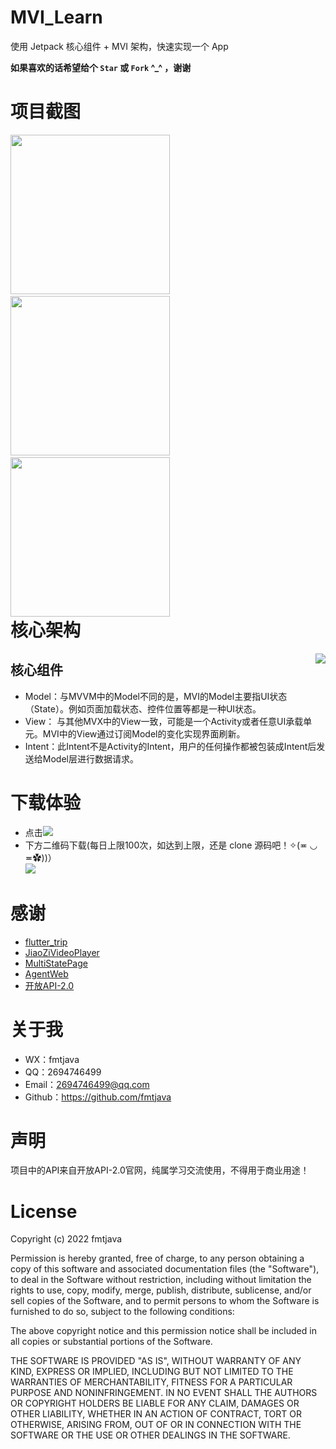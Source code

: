 # MVI_Learn
使用 Jetpack 核心组件 + MVI 架构，快速实现一个 App <br />

**如果喜欢的话希望给个 `Star` 或 `Fork` ^_^ ，谢谢**

# 项目截图
<div style="float:right">
  <img src="http://m.qpic.cn/psc?/V526iEgm3HgG9w0K6aQL2X9HJE4OnV96/ruAMsa53pVQWN7FLK88i5tuV.xcdG5PbBcujY8bsNV2YQrFFuZzstX67drF5NHv*WIYlz8KjbgNX.dvICL0OzGJlgVX1JnxYChI4IAcfX8g!/b&bo=gAIkBd0EAAoDZzI!&rf=viewer_4" width="255"/>&nbsp;&nbsp;&nbsp;
  <img src="http://m.qpic.cn/psc?/V526iEgm3HgG9w0K6aQL2X9HJE4OnV96/ruAMsa53pVQWN7FLK88i5tuV.xcdG5PbBcujY8bsNV2R.*zPNX*OYuKdnC1j5brmrUkkvSGM4wa8kKXTBOFO1eFKA81X3XxvzBqJ2ZKS.NY!/b&bo=gAIkBd0EAAoDVwI!&rf=viewer_4" width="255"/>&nbsp;&nbsp;&nbsp;
  <img src="http://m.qpic.cn/psc?/V526iEgm3HgG9w0K6aQL2X9HJE4OnV96/ruAMsa53pVQWN7FLK88i5tuV.xcdG5PbBcujY8bsNV2ET3wphonD00PzOMlFFbX.1b5KKfCo1H3L6FlTjAg6j*A.a3UeyRJ4sGzGMQUWZsY!/b&bo=gAIkBd0EAAoDRxI!&rf=viewer_4" width="255"/>
</div>

<br/>

# 核心架构
<div style="float:right">
  <img src="http://m.qpic.cn/psc?/V526iEgm3HgG9w0K6aQL2X9HJE4OnV96/ruAMsa53pVQWN7FLK88i5uh.esy8dQlWqrURok1A5d1zpBnGz8lmOXdQ7ZghPKPMCc9xABkfkaSoDiUPbxe92dx5pWzpRtfRT4r3xBtQuag!/b&bo=gAK1AYACtQEBFzA!&rf=viewer_4"/>
</div>

## 核心组件
   - Model：与MVVM中的Model不同的是，MVI的Model主要指UI状态（State）。例如页面加载状态、控件位置等都是一种UI状态。
   - View：  与其他MVX中的View一致，可能是一个Activity或者任意UI承载单元。MVI中的View通过订阅Model的变化实现界面刷新。
   - Intent：此Intent不是Activity的Intent，用户的任何操作都被包装成Intent后发送给Model层进行数据请求。
  
# 下载体验
 - 点击[![](https://img.shields.io/badge/Download-apk-green.svg)](https://www.pgyer.com/8SDl)
 - 下方二维码下载(每日上限100次，如达到上限，还是 clone 源码吧！✧(≖ ◡ ≖✿))）<br/>
   <img src="https://www.pgyer.com/app/qrcode/8SDl"/>  
   
# 感谢
  - [flutter_trip](https://github.com/wkl007/flutter_trip)
  - [JiaoZiVideoPlayer](https://github.com/Jzvd/JZVideo)
  - [MultiStatePage](https://github.com/Zhao-Yan-Yan/MultiStatePage)
  - [AgentWeb](https://github.com/Justson/AgentWeb)
  - [开放API-2.0](https://api.apiopen.top/)

 # 关于我
  - WX：fmtjava
  - QQ：2694746499
  - Email：2694746499@qq.com
  - Github：https://github.com/fmtjava

 # 声明
  项目中的API来自开放API-2.0官网，纯属学习交流使用，不得用于商业用途！   
  
 # License

 Copyright (c) 2022 fmtjava

 Permission is hereby granted, free of charge, to any person obtaining a copy
 of this software and associated documentation files (the "Software"), to deal
 in the Software without restriction, including without limitation the rights
 to use, copy, modify, merge, publish, distribute, sublicense, and/or sell
 copies of the Software, and to permit persons to whom the Software is
 furnished to do so, subject to the following conditions:

 The above copyright notice and this permission notice shall be included in all
 copies or substantial portions of the Software.

 THE SOFTWARE IS PROVIDED "AS IS", WITHOUT WARRANTY OF ANY KIND, EXPRESS OR
 IMPLIED, INCLUDING BUT NOT LIMITED TO THE WARRANTIES OF MERCHANTABILITY,
 FITNESS FOR A PARTICULAR PURPOSE AND NONINFRINGEMENT. IN NO EVENT SHALL THE
 AUTHORS OR COPYRIGHT HOLDERS BE LIABLE FOR ANY CLAIM, DAMAGES OR OTHER
 LIABILITY, WHETHER IN AN ACTION OF CONTRACT, TORT OR OTHERWISE, ARISING FROM,
 OUT OF OR IN CONNECTION WITH THE SOFTWARE OR THE USE OR OTHER DEALINGS IN THE
 SOFTWARE.
 
   
